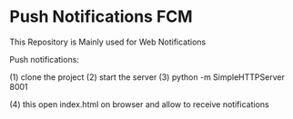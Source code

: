 # Push Notifications FCM

This Repository is Mainly used for Web Notifications

Push notifications: 

 (1) clone the project
 (2) start the server 
 (3)   python -m SimpleHTTPServer 8001

 (4) this open index.html on browser and allow to receive notifications     
